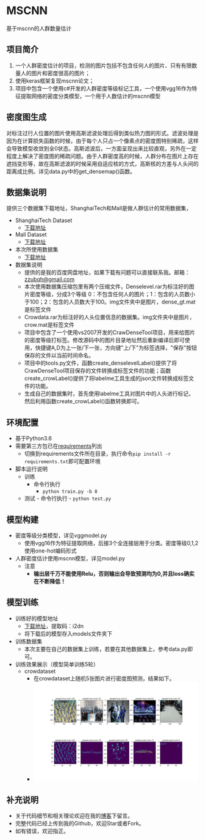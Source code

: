 # MSCNN
基于mscnn的人群数量估计

## 项目简介
1. 一个人群密度估计的项目，检测的图片包括不包含任何人的图片、只有有限数量人的图片和密度很高的图片；
2. 使用keras框架复现mscnn论文；
3. 项目中包含一个使用c#开发的人群密度等级标记工具，一个使用vgg16作为特征提取网络的密度分类模型，一个用于人数估计的mscnn模型

## 密度图生成
对标注过行人位置的图片使用高斯滤波处理后得到类似热力图的形式。滤波处理是因为在计算损失函数的时候，由于每个人只占一个像素点的密度图特别稀疏，这样会导致模型收敛到全0状态。高斯滤波后，一方面呈现出来比较直观，另外在一定程度上解决了密度图的稀疏问题。由于人群密度高的时候，人群分布在图片上存在遮挡变形等，故在高斯滤波的时候采用自适应核的方式，高斯核的方差与人头间的距离成比例。详见data.py中的get_densemap()函数。

## 数据集说明
提供三个数据集下载地址，ShanghaiTech和Mall是做人群估计的常用数据集，
- ShanghaiTech Dataset
  - [下载地址](https://pan.baidu.com/s/1hseCEr7v7828DFLj8BQWAw)
- Mall Dataset
  - [下载地址](https://pan.baidu.com/s/1gjFTqcO1gvQnYIDs8CDIJw)
- 本次所使用数据集
  - [下载地址](https://pan.baidu.com/s/1T5EfBovMnpe4meIYcXSa8w)
- 数据集说明
  - 提供的是我的百度网盘地址，如果下载有问题可以直接联系我。邮箱：zzubqh@gmail.com
  - 本次使用数据集压缩包里有两个压缩文件，Denselevel.rar为标注好的图片密度等级，分成3个等级 0：不包含任何人的图片；1：包含的人员数小于100；2：包含的人员数大于100。img文件夹中是图片，dense_gt.mat是标签文件
  - Crowdata.rar为标注好的人头位置信息的数据集。img文件夹中是图片，crow.mat是标签文件
  - 项目中包含了一个使用vs2007开发的CrawDenseTool项目，用来给图片的密度等级打标签。修改源码中的图片目录地址然后重新编译后即可使用，快捷键A,D为上一张/下一张，方向键"上/下"为标签选择，"保存"按钮保存的文件以当前时间命名。
  - 项目中的tools.py文件，函数create_denselevelLabel()提供了将CrawDenseTool项目保存的文件转换成标签文件的功能；函数create_crowLabel()提供了将labelme工具生成的json文件转换成标签文件的功能。
  - 生成自己的数据集时，首先使用labelme工具对图片中的人头进行标记，然后利用函数create_crowLabel()函数转换即可。  

## 环境配置
- 基于Python3.6
- 需要第三方包已在[requirements](/requirements.txt)列出
	- 切换到requirements文件所在目录，执行命令`pip install -r requirements.txt`即可配置环境
- 脚本运行说明
	- 训练
		- 命令行执行
			- `python train.py -b 8`		
	- 测试
    		- 命令行执行
    			- `python test.py`		
## 模型构建
- 密度等级分类模型，详见vggmodel.py
    - 使用vgg16作为特征提取网络，后接3个全连接层用于分类。密度等级0,1,2使用one-hot编码形式
- 人群密度估计使用mscnn模型，详见model.py 
    - 注意
        - **输出层千万不能使用Relu，否则输出会导致预测均为0,并且loss确实在不断降低！**	
## 模型训练
- 训练好的模型地址
  - [下载地址](https://pan.baidu.com/s/105FM8Di3MqsWsN6-l-S2vQ)，提取码：i2dn
  - 将下载后的模型存入models文件夹下
- 训练数据集
    - 本次主要在自己的数据集上训练，若要在其他数据集上，参考data.py即可。
- 训练效果展示（模型简单训练5轮）
    - crowdataset
        - 在crowdataset上随机5张图片进行密度图预测，结果如下。
        - ![](/result/res.png)
    
## 补充说明
- 关于代码细节和相关理论欢迎在我的[博客](https://blog.csdn.net/qq_36810544)下留言。
- 完整代码已经上传到我的Github，欢迎Star或者Fork。
- 如有错误，欢迎指正。
